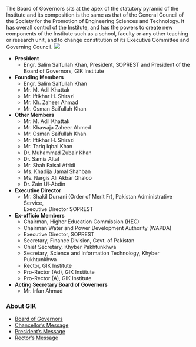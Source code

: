 The Board of Governors sits at the apex of the statutory pyramid of the Institute and its composition is the same as that of the General Council of the Society for the Promotion of Engineering Sciences and Technology. It has overall control of the Institute, and has the powers to create new components of the Institute such as a school, faculty or any other teaching or research unit, and to change constitution of its Executive Committee and Governing Council.
[![](https://giki.edu.pk/wp-content/uploads/2019/08/8201824339_ed44cf7639_z.jpg)](https://giki.edu.pk/wp-content/uploads/2019/08/8201824339_ed44cf7639_z.jpg)
  * **President**
    * Engr. Salim Saifullah Khan, President, SOPREST and President of the Board of Governors, GIK Institute
  * **Founding Members**
    * Engr. Salim Saifullah Khan
    * Mr. M. Adil Khattak
    * Mr. Iftikhar H. Shirazi
    * Mr. Kh. Zaheer Ahmad
    * Mr. Osman Saifullah Khan
  * **Other Members**
    * Mr. M. Adil Khattak
    * Mr. Khawaja Zaheer Ahmed
    * Mr. Osman Saifullah Khan
    * Mr. Iftikhar H. Shirazi
    * Mr. Tariq Iqbal Khan
    * Dr. Muhammad Zubair Khan
    * Dr. Samia Altaf
    * Mr. Shah Faisal Afridi
    * Ms. Khadija Jamal Shahban
    * Ms. Nargis Ali Akbar Ghaloo
    * Dr. Zain Ul-Abdin
  * **Executive Director**
    * Mr. Shakil Durrani (Order of Merit Fr), Pakistan Administrative Service,  
Executive Director SOPREST
  * **Ex-officio Members**
    * Chairman, Higher Education Commission (HEC)
    * Chairman Water and Power Development Authority (WAPDA)
    * Executive Director, SOPREST
    * Secretary, Finance Division, Govt. of Pakistan
    * Chief Secretary, Khyber Pakhtunkhwa
    * Secretary, Science and Information Technology, Khyber Pukhtunkhwa
    * Rector, GIK Institute
    * Pro-Rector (Ad), GIK Institute
    * Pro-Rector (A), GIK Institute
  * **Acting Secretary Board of Governors**
    * Mr. Irfan Ahmad


### About GIK
  * [Board of Governors](https://giki.edu.pk/board-of-governors/)
  * [Chancellor’s Message](https://giki.edu.pk/?page_id=14826)
  * [President’s Message](https://giki.edu.pk/presidents-message/)
  * [Rector’s Message](https://giki.edu.pk/rectors-message/)


